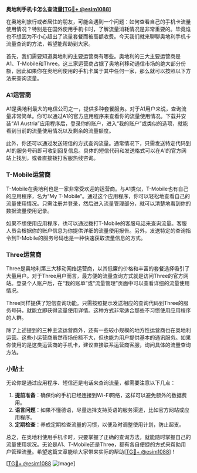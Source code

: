 **奥地利手机卡怎么查流量[[TG💪+ @esim1088](https://t.me/s/esim1088)]**

在奥地利旅行或者居住的朋友，可能会遇到一个问题：如何查看自己的手机卡流量使用情况？特别是在国外使用手机卡时，了解流量消耗情况是非常重要的。毕竟谁也不想因为不小心超出了流量套餐而被高额收费。今天我们就来聊聊奥地利手机卡流量查询的方法，希望能帮助到大家。

首先，我们需要知道奥地利的主要运营商有哪些。奥地利的三大主要运营商是A1、T-Mobile和Three。这三家运营商占据了奥地利移动通信市场的绝大部分份额，因此如果你在奥地利使用的手机卡属于其中任何一家，那么就可以按照以下方法来查询流量。

### A1运营商

A1是奥地利最大的电信公司之一，提供多种套餐服务。对于A1用户来说，查询流量非常简单。你可以通过A1的官方应用程序来查看你的流量使用情况。下载并安装“A1 Austria”应用程序后，登录你的账户，进入“我的账户”或类似的选项，就能看到当前的流量使用情况以及剩余的流量额度。

此外，你还可以通过发送短信的方式查询流量。通常情况下，只需发送特定代码到A1的服务号码即可收到回复信息。具体的短信代码和发送格式可以在A1的官方网站上找到，或者直接拨打客服热线咨询。

### T-Mobile运营商

T-Mobile在奥地利也是一家非常受欢迎的运营商。与A1类似，T-Mobile也有自己的应用程序，名为“My T-Mobile”。通过这个应用程序，你可以轻松地查看自己的流量使用情况。只需注册并登录，然后进入流量管理部分，就可以清楚地看到你的数据流量使用记录。

如果不想使用应用程序，也可以通过拨打T-Mobile的客服电话来查询流量。客服人员会根据你的账户信息为你提供详细的流量使用报告。另外，发送特定的查询指令到T-Mobile的服务号码也是一种快速获取流量信息的方式。

### Three运营商

Three是奥地利第三大移动网络运营商，以其低廉的价格和丰富的套餐选择吸引了大量用户。对于Three用户而言，最方便的流量查询方式就是访问Three的官方网站。登录个人账户后，在“我的账单”或“流量管理”页面中可以查看详细的流量使用情况。

Three同样提供了短信查询功能。只需按照提示发送相应的查询代码到Three的服务号码，就能立即获得流量使用详情。这种方式非常适合那些不习惯使用应用程序的人群。

除了上述提到的三种主流运营商外，还有一些较小规模的地方性运营商也在奥地利运营。这些小运营商虽然市场份额不大，但也能为用户提供基本的通讯服务。如果你使用的是这类运营商的手机卡，建议直接联系运营商客服，询问具体的流量查询方法。

### 小贴士

无论你是通过应用程序、短信还是电话来查询流量，都需要注意以下几点：

1. **提前准备**：确保你的手机已经连接到Wi-Fi网络，这样可以避免额外的数据费用。
2. **语言问题**：如果不懂德语，尽量选择支持英语的服务渠道，比如官方网站或应用程序。
3. **定期检查**：养成定期检查流量的习惯，以便及时调整使用计划，防止超支。

总之，在奥地利使用手机卡时，只要掌握了正确的查询方法，就能随时掌握自己的流量使用状况。无论是A1、T-Mobile还是Three，都有各自便捷的方式来帮助用户管理流量。希望这篇文章能给大家带来实际的帮助[[TG💪+ @esim1088](https://t.me/s/esim1088)]！

[[TG💪+ @esim1088](https://t.me/s/esim1088) ![Image](https://i.postimg.cc/4NQfJmqS/Snipaste-2025-05-13-00-14-12.png)]